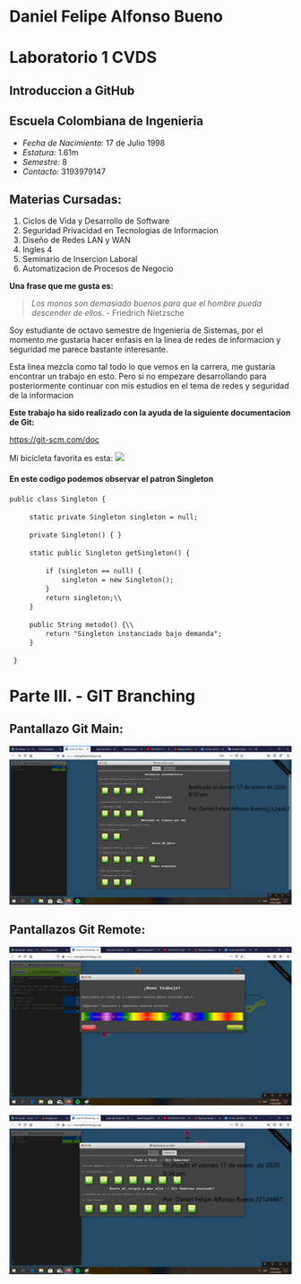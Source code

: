 # Daniel Felipe Alfonso Bueno 
# Laboratorio 1 CVDS 
## Introduccion a GitHub
## Escuela Colombiana de Ingenieria 
* _Fecha de Nacimiento:_ 17 de Julio 1998
* _Estatura:_ 1.61m
* _Semestre:_ 8 
* _Contacto:_ 3193979147


## Materias Cursadas: 
1. Ciclos de Vida y Desarrollo de Software 
2. Seguridad Privacidad en Tecnologias de Informacion 
3. Diseño de Redes LAN y WAN 
4. Ingles 4 
5. Seminario de Insercion Laboral 
6. Automatizacion de Procesos de Negocio 

**Una frase que me gusta es:** 
> _Los monos son demasiado buenos para que el hombre pueda descender de ellos._ - Friedrich Nietzsche 

Soy estudiante de octavo semestre de Ingenieria de Sistemas, por el momento me gustaria hacer enfasis en la linea de redes de informacion y seguridad me parece bastante interesante.

Esta linea mezcla como tal todo lo que vemos en la carrera, me gustaria encontrar un trabajo en esto. Pero si no empezare desarrollando para posteriormente continuar con mis estudios en el tema de redes y seguridad de la informacion 

**Este trabajo ha sido realizado con la ayuda de la siguiente documentacion de Git:**

<https://git-scm.com/doc>

Mi bicicleta favorita es esta: 
![](https://www.ciclismoafondo.es/media/cache/big/upload/images/article/14108/article-prueba-bicicleta-pinarello-dogma-f10-5978b5d53dc0f.jpg)

#### En este codigo podemos observar el patron Singleton 

```
public class Singleton {
 
     static private Singleton singleton = null;
 
     private Singleton() { }
 
     static public Singleton getSingleton() {
 
         if (singleton == null) {
             singleton = new Singleton();
         }
         return singleton;\\
     }
 
     public String metodo() {\\
         return "Singleton instanciado bajo demanda";
     }
 
 }
 ```
 
 # Parte III. - GIT Branching
 ## Pantallazo Git Main: 
 
![](https://github.com/DanielAlfonso17/CNYT-2019-2/blob/master/gitMain.jpg)

## Pantallazos Git Remote: 

![](https://github.com/DanielAlfonso17/CNYT-2019-2/blob/master/gitRem.jpg)

![](https://github.com/DanielAlfonso17/CNYT-2019-2/blob/master/gitRem1.jpg)

